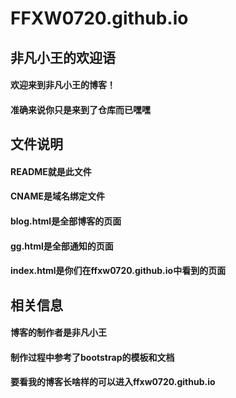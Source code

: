 # FFXW0720.github.io
## 非凡小王的欢迎语
#### 欢迎来到非凡小王的博客！
#### 准确来说你只是来到了仓库而已嘿嘿
## 文件说明
#### README就是此文件
#### CNAME是域名绑定文件
#### blog.html是全部博客的页面
#### gg.html是全部通知的页面
#### index.html是你们在ffxw0720.github.io中看到的页面
## 相关信息
#### 博客的制作者是非凡小王
#### 制作过程中参考了bootstrap的模板和文档
#### 要看我的博客长啥样的可以进入ffxw0720.github.io
